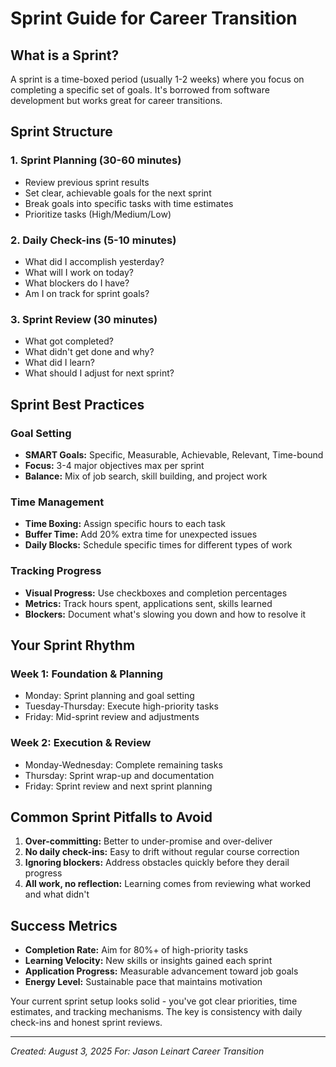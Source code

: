 # Sprint Guide for Career Transition

## What is a Sprint?

A sprint is a time-boxed period (usually 1-2 weeks) where you focus on completing a specific set of goals. It's borrowed from software development but works great for career transitions.

## Sprint Structure

### 1. Sprint Planning (30-60 minutes)
- Review previous sprint results
- Set clear, achievable goals for the next sprint
- Break goals into specific tasks with time estimates
- Prioritize tasks (High/Medium/Low)

### 2. Daily Check-ins (5-10 minutes)
- What did I accomplish yesterday?
- What will I work on today?
- What blockers do I have?
- Am I on track for sprint goals?

### 3. Sprint Review (30 minutes)
- What got completed?
- What didn't get done and why?
- What did I learn?
- What should I adjust for next sprint?

## Sprint Best Practices

### Goal Setting
- **SMART Goals:** Specific, Measurable, Achievable, Relevant, Time-bound
- **Focus:** 3-4 major objectives max per sprint
- **Balance:** Mix of job search, skill building, and project work

### Time Management
- **Time Boxing:** Assign specific hours to each task
- **Buffer Time:** Add 20% extra time for unexpected issues
- **Daily Blocks:** Schedule specific times for different types of work

### Tracking Progress
- **Visual Progress:** Use checkboxes and completion percentages
- **Metrics:** Track hours spent, applications sent, skills learned
- **Blockers:** Document what's slowing you down and how to resolve it

## Your Sprint Rhythm

### Week 1: Foundation & Planning
- Monday: Sprint planning and goal setting
- Tuesday-Thursday: Execute high-priority tasks
- Friday: Mid-sprint review and adjustments

### Week 2: Execution & Review
- Monday-Wednesday: Complete remaining tasks
- Thursday: Sprint wrap-up and documentation
- Friday: Sprint review and next sprint planning

## Common Sprint Pitfalls to Avoid

1. **Over-committing:** Better to under-promise and over-deliver
2. **No daily check-ins:** Easy to drift without regular course correction
3. **Ignoring blockers:** Address obstacles quickly before they derail progress
4. **All work, no reflection:** Learning comes from reviewing what worked and what didn't

## Success Metrics

- **Completion Rate:** Aim for 80%+ of high-priority tasks
- **Learning Velocity:** New skills or insights gained each sprint
- **Application Progress:** Measurable advancement toward job goals
- **Energy Level:** Sustainable pace that maintains motivation

Your current sprint setup looks solid - you've got clear priorities, time estimates, and tracking mechanisms. The key is consistency with daily check-ins and honest sprint reviews.

---
*Created: August 3, 2025*
*For: Jason Leinart Career Transition*